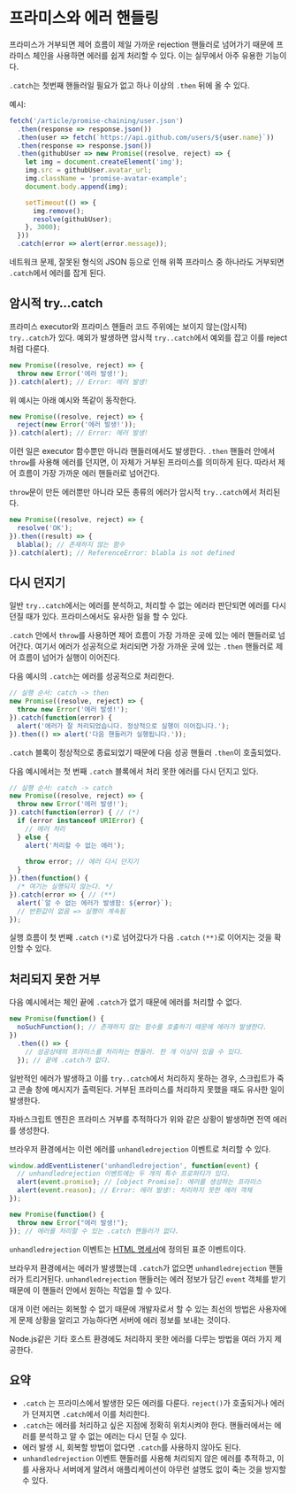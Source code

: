 # 프라미스와 에러 핸들링
프라미스가 거부되면 제어 흐름이 제일 가까운 rejection 핸들러로 넘어가기 때문에 프라미스 체인을 사용하면 에러를 쉽게 처리할 수 있다. 이는 실무에서 아주 유용한 기능이다.

`.catch`는 첫번째 핸들러일 필요가 없고 하나 이상의 `.then` 뒤에 올 수 있다.

예시:
```js
fetch('/article/promise-chaining/user.json')
  .then(response => response.json())
  .then(user => fetch(`https://api.github.com/users/${user.name}`))
  .then(response => response.json())
  .then(githubUser => new Promise((resolve, reject) => {
    let img = document.createElement('img');
    img.src = githubUser.avatar_url;
    img.className = 'promise-avatar-example';
    document.body.append(img);

    setTimeout(() => {
      img.remove();
      resolve(githubUser);
    }, 3000);
  }))
  .catch(error => alert(error.message));
```
네트워크 문제, 잘못된 형식의 JSON 등으로 인해 위쪽 프라미스 중 하나라도 거부되면 `.catch`에서 에러를 잡게 된다.

## 암시적 try…catch
프라미스 executor와 프라미스 핸들러 코드 주위에는 보이지 않는(암시적) `try..catch`가 있다. 예외가 발생하면 암시적 `try..catch`에서 예외를 잡고 이를 reject처럼 다룬다.
```js
new Promise((resolve, reject) => {
  throw new Error('에러 발생!');
}).catch(alert); // Error: 에러 발생!
```
위 예시는 아래 예시와 똑같이 동작한다.
```js
new Promise((resolve, reject) => {
  reject(new Error('에러 발생!'));
}).catch(alert); // Error: 에러 발생!
```
이런 일은 executor 함수뿐만 아니라 핸들러에서도 발생한다. `.then` 핸들러 안에서 `throw`를 사용해 에러를 던지면, 이 자체가 거부된 프라미스를 의미하게 된다. 따라서 제어 흐름이 가장 가까운 에러 핸들러로 넘어간다.

`throw`문이 만든 에러뿐만 아니라 모든 종류의 에러가 암시적 `try..catch`에서 처리된다.
```js
new Promise((resolve, reject) => {
  resolve('OK');
}).then((result) => {
  blabla(); // 존재하지 않는 함수
}).catch(alert); // ReferenceError: blabla is not defined
```

## 다시 던지기
일반 `try..catch`에서는 에러를 분석하고, 처리할 수 없는 에러라 판단되면 에러를 다시 던질 때가 있다. 프라미스에서도 유사한 일을 할 수 있다.

`.catch` 안에서 `throw`를 사용하면 제어 흐름이 가장 가까운 곳에 있는 에러 핸들러로 넘어간다. 여기서 에러가 성공적으로 처리되면 가장 가까운 곳에 있는 `.then` 핸들러로 제어 흐름이 넘어가 실행이 이어진다.

다음 예시의 `.catch`는 에러를 성공적으로 처리한다.
```js
// 실행 순서: catch -> then
new Promise((resolve, reject) => {
  throw new Error('에러 발생!');
}).catch(function(error) {
  alert('에러가 잘 처리되었습니다. 정상적으로 실행이 이어집니다.');
}).then(() => alert('다음 핸들러가 실행됩니다.'));
```
`.catch` 블록이 정상적으로 종료되었기 때문에 다음 성공 핸들러 `.then`이 호출되었다.

다음 예시에서는 첫 번째 `.catch` 블록에서 처리 못한 에러를 다시 던지고 있다.
```js run
// 실행 순서: catch -> catch
new Promise((resolve, reject) => {
  throw new Error('에러 발생!');
}).catch(function(error) { // (*)
  if (error instanceof URIError) {
    // 에러 처리
  } else {
    alert('처리할 수 없는 에러');
    
    throw error; // 에러 다시 던지기
  }
}).then(function() {
  /* 여기는 실행되지 않는다. */
}).catch(error => { // (**)
  alert(`알 수 없는 에러가 발생함: ${error}`);
  // 반환값이 없음 => 실행이 계속됨
});
```
실행 흐름이 첫 번째 `.catch`  `(*)`로 넘어갔다가 다음 `.catch`  `(**)`로 이어지는 것을 확인할 수 있다.

## 처리되지 못한 거부
다음 예시에서는 체인 끝에 `.catch`가 없기 때문에 에러를 처리할 수 없다.
```js
new Promise(function() {
  noSuchFunction(); // 존재하지 않는 함수를 호출하기 때문에 에러가 발생한다.
})
  .then(() => {
    // 성공상태의 프라미스를 처리하는 핸들러. 한 개 이상이 있을 수 있다.
  }); // 끝에 .catch가 없다.
```
일반적인 에러가 발생하고 이를 `try..catch`에서 처리하지 못하는 경우, 스크립트가 죽고 콘솔 창에 메시지가 출력된다. 거부된 프라미스를 처리하지 못했을 때도 유사한 일이 발생한다.

자바스크립트 엔진은 프라미스 거부를 추적하다가 위와 같은 상황이 발생하면 전역 에러를 생성한다.

브라우저 환경에서는 이런 에러를 `unhandledrejection` 이벤트로 처리할 수 있다.
```js
window.addEventListener('unhandledrejection', function(event) {
  // unhandledrejection 이벤트에는 두 개의 특수 프로퍼티가 있다.
  alert(event.promise); // [object Promise]: 에러를 생성하는 프라미스
  alert(event.reason); // Error: 에러 발생!: 처리하지 못한 에러 객체
});

new Promise(function() {
  throw new Error("에러 발생!");
}); // 에러를 처리할 수 있는 .catch 핸들러가 없다.
```
`unhandledrejection` 이벤트는 [HTML 명세서](https://html.spec.whatwg.org/multipage/webappapis.html#unhandled-promise-rejections)에 정의된 표준 이벤트이다.

브라우저 환경에서는 에러가 발생했는데 `.catch`가 없으면 `unhandledrejection` 핸들러가 트리거된다. `unhandledrejection` 핸들러는 에러 정보가 담긴 `event` 객체를 받기 때문에 이 핸들러 안에서 원하는 작업을 할 수 있다.

대개 이런 에러는 회복할 수 없기 때문에 개발자로서 할 수 있는 최선의 방법은 사용자에게 문제 상황을 알리고 가능하다면 서버에 에러 정보를 보내는 것이다.

Node.js같은 기타 호스트 환경에도 처리하지 못한 에러를 다루는 방법을 여러 가지 제공한다.

## 요약
-   `.catch`  는 프라미스에서 발생한 모든 에러를 다룬다.  `reject()`가 호출되거나 에러가 던져지면  `.catch`에서 이를 처리한다.
-   `.catch`는 에러를 처리하고 싶은 지점에 정확히 위치시켜야 한다. 핸들러에서는 에러를 분석하고 알 수 없는 에러는 다시 던질 수 있다.
-   에러 발생 시, 회복할 방법이 없다면  `.catch`를 사용하지 않아도 된다.
-   `unhandledrejection`  이벤트 핸들러를 사용해 처리되지 않은 에러를 추적하고, 이를 사용자나 서버에게 알려서 애플리케이션이 아무런 설명도 없이 죽는 것을 방지할 수 있다.

